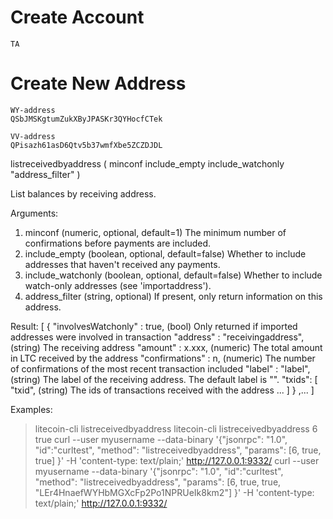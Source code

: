 # Create Account
```Text
TA
```

# Create New Address
```text
WY-address
QSbJMSKgtumZukXByJPASKr3QYHocfCTek

VV-address
QPisazh61asD6Qtv5b37wmfXbe5ZCZDJDL
```



listreceivedbyaddress ( minconf include_empty include_watchonly "address_filter" )

List balances by receiving address.

Arguments:
1. minconf              (numeric, optional, default=1) The minimum number of confirmations before payments are included.
2. include_empty        (boolean, optional, default=false) Whether to include addresses that haven't received any payments.
3. include_watchonly    (boolean, optional, default=false) Whether to include watch-only addresses (see 'importaddress').
4. address_filter       (string, optional) If present, only return information on this address.

Result:
[
{
"involvesWatchonly" : true,        (bool) Only returned if imported addresses were involved in transaction
"address" : "receivingaddress",  (string) The receiving address
"amount" : x.xxx,                  (numeric) The total amount in LTC received by the address
"confirmations" : n,               (numeric) The number of confirmations of the most recent transaction included
"label" : "label",               (string) The label of the receiving address. The default label is "".
"txids": [
"txid",                         (string) The ids of transactions received with the address
...
]
}
,...
]

Examples:
> litecoin-cli listreceivedbyaddress
> litecoin-cli listreceivedbyaddress 6 true
> curl --user myusername --data-binary '{"jsonrpc": "1.0", "id":"curltest", "method": "listreceivedbyaddress", "params": [6, true, true] }' -H 'content-type: text/plain;' http://127.0.0.1:9332/
> curl --user myusername --data-binary '{"jsonrpc": "1.0", "id":"curltest", "method": "listreceivedbyaddress", "params": [6, true, true, "LEr4HnaefWYHbMGXcFp2Po1NPRUeIk8km2"] }' -H 'content-type: text/plain;' http://127.0.0.1:9332/
